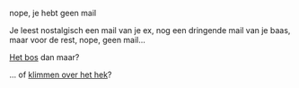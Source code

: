nope, je hebt geen mail

Je leest nostalgisch een mail van je ex, nog een dringende mail van je baas, maar voor de rest, nope, geen mail...

[Het bos](../bos/donker-bos.md) dan maar? 

... of [klimmen over het hek](../over-het-hek/hek.md)?